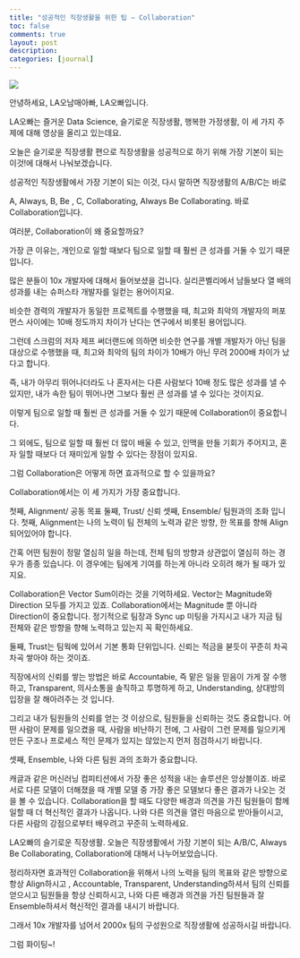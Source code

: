 ```yaml
---
title: "성공적인 직장생활을 위한 팁 – Collaboration"
toc: false
comments: true
layout: post
description:
categories: [journal]
---
```


[![](https://img.youtube.com/vi/WnolQqyT9OE/0.jpg)](https://youtu.be/WnolQqyT9OE)

안녕하세요, LA오남매아빠, LA오빠입니다.

LA오빠는 즐거운 Data Science, 슬기로운 직장생활, 행복한 가정생활, 이 세 가지 주제에 대해 영상을 올리고 있는데요.

오늘은 슬기로운 직장생활 편으로 직장생활을 성공적으로 하기 위해 가장 기본이 되는 이것!에 대해서 나눠보겠습니다.

성공적인 직장생활에서 가장 기본이 되는 이것, 다시 말하면 직장생활의 A/B/C는 바로

A, Always, B, Be , C, Collaborating, Always Be Collaborating. 바로 Collaboration입니다.

여러분, Collaboration이 왜 중요할까요?

가장 큰 이유는, 개인으로 일할 때보다 팀으로 일할 때 훨씬 큰 성과를 거둘 수 있기 때문입니다.

많은 분들이 10x 개발자에 대해서 들어보셨을 겁니다. 실리콘벨리에서 남들보다 열 배의 성과를 내는 슈퍼스타 개발자를 일컫는 용어이지요.

비슷한 경력의 개발자가 동일한 프로젝트를 수행했을 때, 최고와 최악의 개발자의 퍼포먼스 사이에는 10배 정도까지 차이가 난다는 연구에서 비롯된 용어입니다.

그런데 스크럼의 저자 제프 써더랜드에 의하면 비슷한 연구를 개별 개발자가 아닌 팀을 대상으로 수행했을 때, 최고와 최악의 팀의 차이가 10배가 아닌 무려 2000배 차이가 났다고 합니다.

즉, 내가 아무리 뛰어나더라도 나 혼자서는 다른 사람보다 10배 정도 많은 성과를 낼 수 있지만, 내가 속한 팀이 뛰어나면 그보다 훨씬 큰 성과를 낼 수 있다는 것이지요.

이렇게 팀으로 일할 때 훨씬 큰 성과를 거둘 수 있기 때문에 Collaboration이 중요합니다.

그 외에도, 팀으로 일할 때 훨씬 더 많이 배울 수 있고, 인맥을 만들 기회가 주어지고, 혼자 일할 때보다 더 재미있게 일할 수 있다는 장점이 있지요.

그럼 Collaboration은 어떻게 하면 효과적으로 할 수 있을까요?

Collaboration에서는 이 세 가지가 가장 중요합니다.

첫째, Alignment/ 공동 목표
둘째, Trust/ 신뢰
셋째, Ensemble/ 팀원과의 조화 입니다.
첫째, Alignment는 나의 노력이 팀 전체의 노력과 같은 방향, 한 목표를 향해 Align 되어있어야 합니다.

간혹 어떤 팀원이 정말 열심히 일을 하는데, 전체 팀의 방향과 상관없이 열심히 하는 경우가 종종 있습니다. 이 경우에는 팀에게 기여를 하는게 아니라 오히려 해가 될 때가 있지요.

Collaboration은 Vector Sum이라는 것을 기억하세요. Vector는 Magnitude와 Direction 모두를 가지고 있죠. Collaboration에서는 Magnitude 뿐 아니라 Direction이 중요합니다. 정기적으로 팀장과 Sync up 미팅을 가지시고 내가 지금 팀 전체와 같은 방향을 향해 노력하고 있는지 꼭 확인하세요.

둘째, Trust는 팀웍에 있어서 기본 통화 단위입니다. 신뢰는 적금을 붇듯이 꾸준히 차곡차곡 쌓아야 하는 것이죠.

직장에서의 신뢰를 쌓는 방법은 바로 Accountabie, 즉 맡은 일을 믿음이 가게 잘 수행하고, Transparent, 의사소통을 솔직하고 투명하게 하고, Understanding, 상대방의 입장을 잘 해아려주는 것 입니다.

그리고 내가 팀원들의 신뢰를 얻는 것 이상으로, 팀원들을 신뢰하는 것도 중요합니다. 어떤 사람이 문제를 일으켰을 때, 사람을 비난하기 전에, 그 사람이 그런 문제를 일으키게 만든 구조나 프로세스 적인 문제가 있지는 않았는지 먼저 점검하시기 바랍니다.

셋째, Ensemble, 나와 다른 팀원 과의 조화가 중요합니다.

캐글과 같은 머신러닝 컴피티션에서 가장 좋은 성적을 내는 솔루션은 앙상블이죠. 바로 서로 다른 모델이 더해졌을 때 개별 모델 중 가장 좋은 모델보다 좋은 결과가 나오는 것을 볼 수 있습니다. Collaboration을 할 때도 다양한 배경과 의견을 가진 팀원들이 함께 일할 때 더 혁신적인 결과가 나옵니다. 나와 다른 의견을 열린 마음으로 받아들이시고, 다른 사람의 강점으로부터 배우려고 꾸준히 노력하세요.

LA오빠의 슬기로운 직장생활. 오늘은 직장생활에서 가장 기본이 되는 A/B/C, Always Be Collaborating, Collaboration에 대해서 나누어보았습니다.

정리하자면 효과적인 Collaboration을 위해서 나의 노력을 팀의 목표와 같은 방향으로 항상 Align하시고 , Accountable, Transparent, Understanding하셔서 팀의 신뢰를 얻으시고 팀원들을 항상 신뢰하시고, 나와 다른 배경과 의견을 가진 팀원들과 잘 Ensemble하셔서 혁신적인 결과를 내시기 바랍니다.

그래서 10x 개발자를 넘어서 2000x 팀의 구성원으로 직장생활에 성공하시길 바랍니다.

그럼 화이팅~!